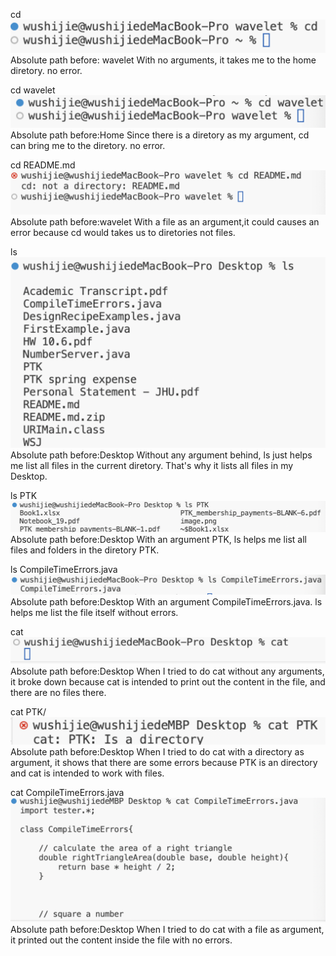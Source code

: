 cd
![Image](WeChat3cddaaf6087aac6d8d492887f829cba8.png)
Absolute path before: wavelet
With no arguments, it takes me to the home diretory.
no error.

cd wavelet
![Image](WeChatc128289071e07651dacb18a92c936315.png)
Absolute path before:Home
Since there is a diretory as my argument, cd can bring me to the diretory.
no error.

cd README.md
![Image](WeChatffddf02ba04d15fd565c11f350870839.png)
Absolute path before:wavelet
With a file as an argument,it could causes an error because cd would takes us to diretories not files.

ls
![Image](ls.png)
Absolute path before:Desktop
Without any argument behind, ls just helps me list all files in the current diretory. That's why it lists all files in my Desktop.

ls PTK
![Image](lsptk.png)
Absolute path before:Desktop
With an argument PTK, ls helps me list all files and folders in the diretory PTK.

ls CompileTimeErrors.java
![Image](lsjava.png)
Absolute path before:Desktop
With an argument CompileTimeErrors.java. ls helps me list the file itself without errors.

cat
![Image](cat.png)
Absolute path before:Desktop
When I tried to do cat without any arguments, it broke down because cat is intended to print out the content in the file, and there are no files there. 

cat PTK/
![Image](catPTK.png)
Absolute path before:Desktop
When I tried to do cat with a directory as argument, it shows that there are some errors because PTK is an directory and cat is intended to work with files.

cat CompileTimeErrors.java 
![Image](catjava.png)
Absolute path before:Desktop
When I tried to do cat with a file as argument, it printed out the content inside the file with no errors.
